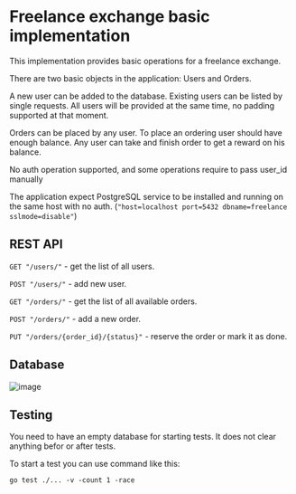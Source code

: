 # Freelance exchange basic implementation

This implementation provides basic operations for a freelance exchange. 

There are two basic objects in the application: Users and Orders. 

A new user can be added to the database. Existing users can be listed by single requests. All users will be provided at the same time, no padding supported at that moment. 

Orders can be placed by any user. To place an ordering user should have enough balance. Any user can take and finish order to get a reward on his balance. 

No auth operation supported, and some operations require to pass user_id manually

The application expect PostgreSQL service to be installed and running on the same host with no auth. (`"host=localhost port=5432 dbname=freelance sslmode=disable"`)

## REST API
`GET "/users/"` - get the list of all users.

`POST "/users/"` - add new user.

`GET "/orders/"` - get the list of all available orders.

`POST "/orders/"` - add a new order.

`PUT "/orders/{order_id}/{status}"` - reserve the order or mark it as done.

## Database 

![image](https://user-images.githubusercontent.com/8612618/43514858-e7b7cc8a-95a2-11e8-8c3e-f197c6b904d4.png)

## Testing

You need to have an empty database for starting tests. It does not clear anything befor or after tests. 

To start a test you can use command like this:

```
go test ./... -v -count 1 -race
```